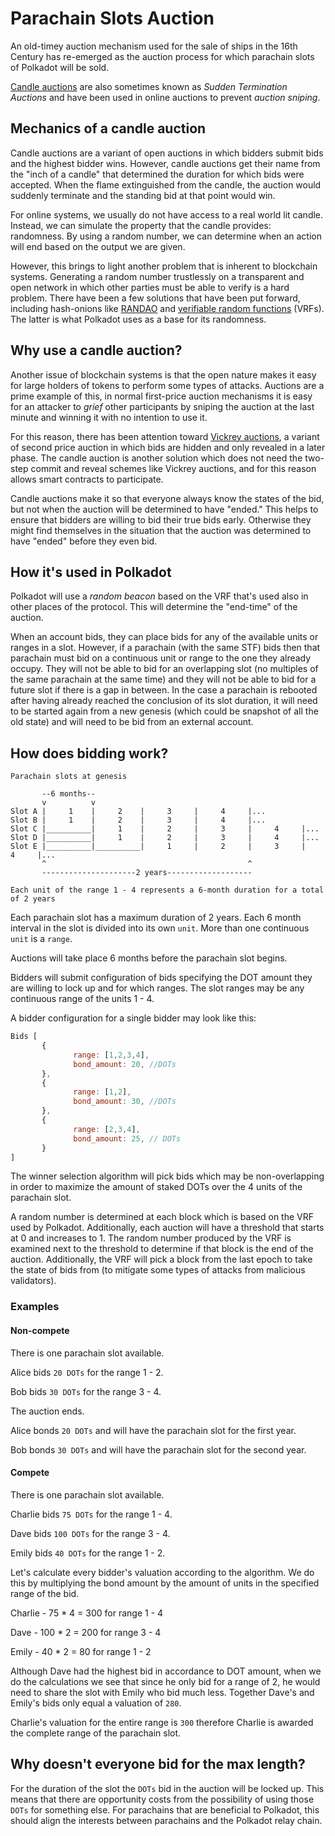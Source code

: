 # Parachain Slots Auction

An old-timey auction mechanism used for the sale of ships in the 16th Century has re-emerged as the auction process for which parachain slots of Polkadot will be sold.

[Candle auctions](https://en.wikipedia.org/wiki/Candle_auction) are also sometimes known as _Sudden Termination Auctions_ and have been used in online auctions to prevent _auction sniping_.

## Mechanics of a candle auction

Candle auctions are a variant of open auctions in which bidders submit bids and the highest bidder wins. However, candle auctions get their name from the "inch of a candle" that determined the duration for which bids were accepted. When the flame extinguished from the candle, the auction would suddenly terminate and the standing bid at that point would win.

For online systems, we usually do not have access to a real world lit candle. Instead, we can simulate the property that the candle provides: randomness. By using a random number, we can determine when an action will end based on the output we are given.

However, this brings to light another problem that is inherent to blockchain systems. Generating a random number trustlessly on a transparent and open network in which other parties must be able to verify is a hard problem. There have been a few solutions that have been put forward, including hash-onions like [RANDAO](https://github.com/randao/randao) and [verifiable random functions](https://en.wikipedia.org/wiki/Verifiable_random_function) (VRFs). The latter is what Polkadot uses as a base for its randomness.

## Why use a candle auction?

Another issue of blockchain systems is that the open nature makes it easy for large holders of tokens to perform some types of attacks. Auctions are a prime example of this, in normal first-price auction mechanisms it is easy for an attacker to _grief_ other participants by sniping the auction at the last minute and winning it with no intention to use it.

For this reason, there has been attention toward [Vickrey auctions](https://en.wikipedia.org/wiki/Vickrey_auction), a variant of second price auction in which bids are hidden and only revealed in a later phase. The candle auction is another solution which does not need the two-step commit and reveal schemes like Vickrey auctions, and for this reason allows smart contracts to participate.

Candle auctions make it so that everyone always know the states of the bid, but not when the auction will be determined to have "ended." This helps to ensure that bidders are willing to bid their true bids early. Otherwise they might find themselves in the situation that the auction was determined to have "ended" before they even bid.

## How it's used in Polkadot

Polkadot will use a _random beacon_ based on the VRF that's used also in other places of the protocol. This will determine the "end-time" of the auction.

When an account bids, they can place bids for any of the available units or ranges in a slot. However, if a parachain (with the same STF) bids then that parachain must bid on a continuous unit or range to the one they already occupy. They will not be able to bid for an overlapping slot (no multiples of the same parachain at the same time) and they will not be able to bid for a future slot if there is a gap in between. In the case a parachain is rebooted after having already reached the conclusion of its slot duration, it will need to be started again from a new genesis (which could be snapshot of all the old state) and will need to be bid from an external account.

## How does bidding work?

```
Parachain slots at genesis

       --6 months--
       v          v
Slot A |     1    |     2    |     3     |     4     |...
Slot B |     1    |     2    |     3     |     4     |...
Slot C |__________|     1    |     2     |     3     |     4     |...
Slot D |__________|     1    |     2     |     3     |     4     |...
Slot E |__________|__________|     1     |     2     |     3     |     4     |...
       ^                                             ^
       ---------------------2 years-------------------      

Each unit of the range 1 - 4 represents a 6-month duration for a total of 2 years
```

Each parachain slot has a maximum duration of 2 years. Each 6 month interval in the slot is divided into its own `unit`. More than one continuous `unit` is a `range`.

Auctions will take place 6 months before the parachain slot begins.

Bidders will submit configuration of bids specifying the DOT amount they are willing to lock up and for which ranges. The slot ranges may be any continuous range of the units 1 - 4.

A bidder configuration for a single bidder may look like this:

```js
Bids [
       {
              range: [1,2,3,4],
              bond_amount: 20, //DOTs
       },
       {
              range: [1,2],
              bond_amount: 30, //DOTs
       },
       {
              range: [2,3,4],
              bond_amount: 25, // DOTs
       }
]
```

The winner selection algorithm will pick bids which may be non-overlapping in order to maximize the amount of staked DOTs over the 4 units of the parachain slot.

A random number is determined at each block which is based on the VRF used by Polkadot. Additionally, each auction will have a threshold that starts at 0 and increases to 1. The random number produced by the VRF is examined next to the threshold to determine if that block is the end of the auction. Additionally, the VRF will pick a block from the last epoch to take the state of bids from (to mitigate some types of attacks from malicious validators).

### Examples

#### Non-compete

There is one parachain slot available.

Alice bids `20 DOTs` for the range 1 - 2.

Bob bids `30 DOTs` for the range 3 - 4.

The auction ends.

Alice bonds `20 DOTs` and will have the parachain slot for the first year.

Bob bonds `30 DOTs` and will have the parachain slot for the second year.

#### Compete

There is one parachain slot available.

Charlie bids `75 DOTs` for the range 1 - 4.

Dave bids `100 DOTs` for the range 3 - 4.

Emily bids `40 DOTs` for the range 1 - 2.

Let's calculate every bidder's valuation according to the algorithm. We do this by multiplying the bond amount by the amount of units in the specified range of the bid.

Charlie - 75 * 4 = 300 for range 1 - 4

Dave - 100 * 2 = 200 for range 3 - 4

Emily - 40 * 2 = 80 for range 1 - 2

Although Dave had the highest bid in accordance to DOT amount, when we do the calculations we see that since he only bid for a range of 2, he would need to share the slot with Emily who bid much less. Together Dave's and Emily's bids only equal a valuation of `280`. 

Charlie's valuation for the entire range is `300` therefore Charlie is awarded the complete range of the parachain slot.

## Why doesn't everyone bid for the max length?

For the duration of the slot the `DOTs` bid in the auction will be locked up. This means that there are opportunity costs from the possibility of using those `DOTs` for something else. For parachains that are beneficial to Polkadot, this should align the interests between parachains and the Polkadot relay chain.
